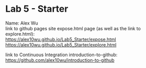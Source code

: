 # Lab 5 - Starter
Name: Alex Wu\
link to  github pages site expose.html page (as well as the link to explore.html):\
https://alex10wu.github.io/Lab5_Starter/expose.html \
https://alex10wu.github.io/Lab5_Starter/explore.html 

link to Continuous Integration introduction-to-github: 
https://github.com/alex10wu/introduction-to-github
